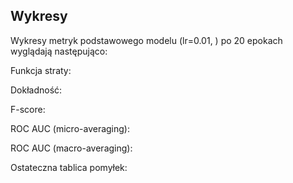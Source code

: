 ## Wykresy

Wykresy metryk podstawowego modelu (lr=0.01, ) po 20 epokach wyglądają następująco:

Funkcja straty:

Dokładność:

F-score:

ROC AUC (micro-averaging):

ROC AUC (macro-averaging):

Ostateczna tablica pomyłek:
